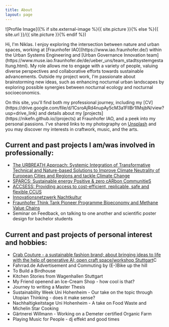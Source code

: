 ```yaml
---
title: About
layout: page
---
```

![Profile Image]({% if site.external-image %}{{ site.picture }}{% else %}{{ site.url }}/{{ site.picture }}{% endif %})

<p>Hi, I'm Niklas. I enjoy exploring the intersection between nature and urban spaces, working at [Fraunhofer IAO](https://www.iao.fraunhofer.de/) within the Urban Systems Engineering and [Urban Governance Innovation team](https://www.muse.iao.fraunhofer.de/de/ueber_uns/team_stadtsystemgestaltung.html). My role allows me to engage with a variety of people, valuing diverse perspectives and collaborative efforts towards sustainable advancements. Outside my project work, I'm passionate about brainstorming new ideas, such as enhancing nocturnal urban landscapes by exploring possible synergies between nocturnal ecology and nocturnal socioeconomics.</p>


<p>On this site, you'll find both my professional journey, including my [CV](https://drive.google.com/file/d/1CsroAjRd4nupAy5cM3a1FllBr1IMsjbN/view?usp=drive_link) and details about my [projects](https://nikefn.github.io//projects) at Fraunhofer IAO, and a peek into my personal passions. I've shared links to my photography on <a href="https://unsplash.com/de/@neffler">Unsplash</a> and you may discover my interests in craftwork, music, and the arts.</p>


<h2>Current and past projects I am/was involved in professionally:</h2>

<ul>
	<li><a href="https://nikefn.github.io//urbreath">The URBREATH Approach: Systemic Integration of Transformative Technical and Nature-based Solutions to Improve Climate Neutrality of European Cities and Regions and tackle Climate Change</a></li>
	<li><a href="https://nikefn.github.io//sparcs">SPARCS: Sustainable energy Positive & zero cARbon CommunitieS</a></li>
<li><a href="https://nikefn.github.io//accsess">ACCSESS: Providing access to cost-efficient, replicable, safe and flexible CCUS</a></li>
<li><a href="https://digitalakademie-bw.de/startschuss-innovationsnetzwerk-nachtkultur/">Innovationsnetzwerk Nachtkultur</a></li>
<li><a href="https://www.fraunhofer.de/de/forschung/fraunhofer-strategische-forschungsfelder/biooekonomie.html">Fraunhofer Think Tank Pioneer Programme Bioeconomy and Methane Value Chains</a></li>
<li>Seminar on Feedback, on talking to one another and scientific poster design for bachelor students</li>
</ul>

<h2>Current and past projects of personal interest and hobbies:</h2>

<ul>
	<li><a href="https://nikefn.github.io//crabcouture">Crab Couture - a sustainable fashion brand; about bringing ideas to life with the help of generative AI; open craft space/workshop Stuttgart</a>C</li>
	<li>Fahrrad.de Advertisement and Commuting by (E-)Bike up the hill</li>
	<li>To Build a Birdhouse</li>
	<li>Kitchen Stories from Wagenhallen Stuttgart</li>
	<li>My Friend openend an Ice-Cream Shop - how cool is that?</li>
	<li>Journey to writing a Master Thesis</li>
	<li>Sustainability Week Uni Hohenheim - Our take on the topic through Utopian Thinking - does it make sense?</li>
	<li>Nachhaltigkeitstage Uni Hohenheim - A take on Food Waste and Michelin Star Cooking</li>
	<li>Gärtnerei Willmann - Working on a Demeter certified Organic Farm</li>
	<li>Playing Music for People - dj effekt and good times</li>
</ul>
